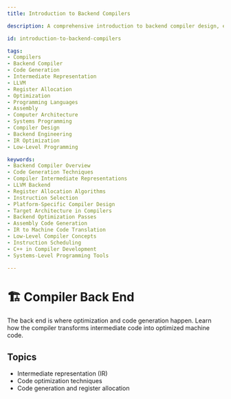 ```yaml
---
title: Introduction to Backend Compilers

description: A comprehensive introduction to backend compiler design, exploring code generation, optimization, intermediate representations, register allocation, and platform-specific backend architecture.

id: introduction-to-backend-compilers

tags:
- Compilers  
- Backend Compiler  
- Code Generation  
- Intermediate Representation  
- LLVM  
- Register Allocation  
- Optimization  
- Programming Languages  
- Assembly  
- Computer Architecture  
- Systems Programming  
- Compiler Design  
- Backend Engineering  
- IR Optimization  
- Low-Level Programming

keywords:
- Backend Compiler Overview  
- Code Generation Techniques  
- Compiler Intermediate Representations  
- LLVM Backend  
- Register Allocation Algorithms  
- Instruction Selection  
- Platform-Specific Compiler Design  
- Target Architecture in Compilers  
- Backend Optimization Passes  
- Assembly Code Generation  
- IR to Machine Code Translation  
- Low-Level Compiler Concepts  
- Instruction Scheduling  
- C++ in Compiler Development  
- Systems-Level Programming Tools

---
```

# 🏗️ Compiler Back End

The back end is where optimization and code generation happen. Learn how the compiler transforms intermediate code into optimized machine code.

## Topics

- Intermediate representation (IR)
- Code optimization techniques
- Code generation and register allocation
